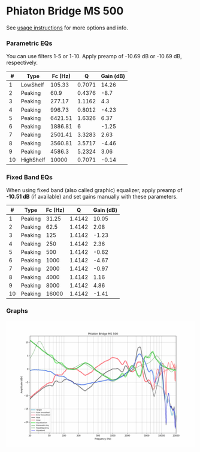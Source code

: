 # Phiaton Bridge MS 500
See [usage instructions](https://github.com/jaakkopasanen/AutoEq#usage) for more options and info.

### Parametric EQs
You can use filters 1-5 or 1-10. Apply preamp of -10.69 dB or -10.69 dB, respectively.

|   # | Type      |   Fc (Hz) |      Q |   Gain (dB) |
|-----|-----------|-----------|--------|-------------|
|   1 | LowShelf  |    105.33 | 0.7071 |       14.26 |
|   2 | Peaking   |     60.9  | 0.4376 |       -8.7  |
|   3 | Peaking   |    277.17 | 1.1162 |        4.3  |
|   4 | Peaking   |    996.73 | 0.8012 |       -4.23 |
|   5 | Peaking   |   6421.51 | 1.6326 |        6.37 |
|   6 | Peaking   |   1886.81 | 6      |       -1.25 |
|   7 | Peaking   |   2501.41 | 3.3283 |        2.63 |
|   8 | Peaking   |   3560.81 | 3.5717 |       -4.46 |
|   9 | Peaking   |   4586.3  | 5.2324 |        3.06 |
|  10 | HighShelf |  10000    | 0.7071 |       -0.14 |

### Fixed Band EQs
When using fixed band (also called graphic) equalizer, apply preamp of **-10.51 dB** (if available) and set gains manually with these parameters.

|   # | Type    |   Fc (Hz) |      Q |   Gain (dB) |
|-----|---------|-----------|--------|-------------|
|   1 | Peaking |     31.25 | 1.4142 |       10.05 |
|   2 | Peaking |     62.5  | 1.4142 |        2.08 |
|   3 | Peaking |    125    | 1.4142 |       -1.23 |
|   4 | Peaking |    250    | 1.4142 |        2.36 |
|   5 | Peaking |    500    | 1.4142 |       -0.62 |
|   6 | Peaking |   1000    | 1.4142 |       -4.67 |
|   7 | Peaking |   2000    | 1.4142 |       -0.97 |
|   8 | Peaking |   4000    | 1.4142 |        1.16 |
|   9 | Peaking |   8000    | 1.4142 |        4.86 |
|  10 | Peaking |  16000    | 1.4142 |       -1.41 |

### Graphs
![](./Phiaton%20Bridge%20MS%20500.png)
